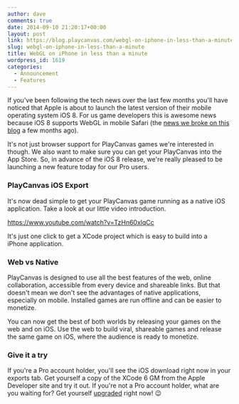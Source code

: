 ```yaml
---
author: dave
comments: true
date: 2014-09-10 21:20:17+00:00
layout: post
link: https://blog.playcanvas.com/webgl-on-iphone-in-less-than-a-minute/
slug: webgl-on-iphone-in-less-than-a-minute
title: WebGL on iPhone in less than a minute
wordpress_id: 1619
categories:
  - Announcement
  - Features
---
```


If you've been following the tech news over the last few months you'll have noticed that Apple is about to launch the latest version of their mobile operating system iOS 8. For us game developers this is awesome news because iOS 8 supports WebGL in mobile Safari (the [news we broke on this blog](https://blog.playcanvas.com/apple-embraces-webgl/) a few months ago).

It's not just browser support for PlayCanvas games we're interested in though. We also want to make sure you can get your PlayCanvas into the App Store. So, in advance of the iOS 8 release, we're really pleased to be launching a new feature today for our Pro users.

### PlayCanvas iOS Export

It's now dead simple to get your PlayCanvas game running as a native iOS application. Take a look at our little video introduction.

https://www.youtube.com/watch?v=TzHn60xlqCc

It's just one click to get a XCode project which is easy to build into a iPhone application.

### Web vs Native

PlayCanvas is designed to use all the best features of the web, online collaboration, accessible from every device and shareable links. But that doesn't mean we don't see the advantages of native applications, especially on mobile. Installed games are run offline and can be easier to monetize.

You can now get the best of both worlds by releasing your games on the web and on iOS. Use the web to build viral, shareable games and release the same game on iOS, where the audience is ready to monetize.

### Give it a try

If you're a Pro account holder, you'll see the iOS download right now in your exports tab. Get yourself a copy of the XCode 6 GM from the Apple Developer site and try it out. If you're not a Pro account holder, what are you waiting for? Get yourself [upgraded](https://playcanvas.com/upgrade) right now! 😉

